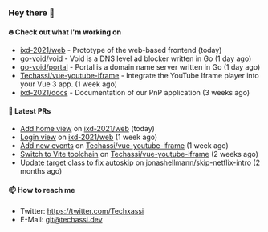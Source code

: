 ### Hey there 👋

#### 🔥 Check out what I'm working on


- [ixd-2021/web](https://github.com/ixd-2021/web) - Prototype of the web-based frontend (today)
- [go-void/void](https://github.com/go-void/void) - Void is a DNS level ad blocker written in Go (1 day ago)
- [go-void/portal](https://github.com/go-void/portal) - Portal is a domain name server written in Go (1 day ago)
- [Techassi/vue-youtube-iframe](https://github.com/Techassi/vue-youtube-iframe) - Integrate the YouTube Iframe player into your Vue 3 app. (1 week ago)
- [ixd-2021/docs](https://github.com/ixd-2021/docs) - Documentation of our PnP application (3 weeks ago)

#### 🧪 Latest PRs


- [Add home view](https://github.com/ixd-2021/web/pull/3) on [ixd-2021/web](https://github.com/ixd-2021/web) (today)
- [Login view](https://github.com/ixd-2021/web/pull/1) on [ixd-2021/web](https://github.com/ixd-2021/web) (1 week ago)
- [Add new events](https://github.com/Techassi/vue-youtube-iframe/pull/8) on [Techassi/vue-youtube-iframe](https://github.com/Techassi/vue-youtube-iframe) (1 week ago)
- [Switch to Vite toolchain](https://github.com/Techassi/vue-youtube-iframe/pull/7) on [Techassi/vue-youtube-iframe](https://github.com/Techassi/vue-youtube-iframe) (2 weeks ago)
- [Update target class to fix autoskip](https://github.com/jonashellmann/skip-netflix-intro/pull/2) on [jonashellmann/skip-netflix-intro](https://github.com/jonashellmann/skip-netflix-intro) (2 months ago)

#### 📫 How to reach me

- Twitter: https://twitter.com/Techxassi
- E-Mail: git@techassi.dev